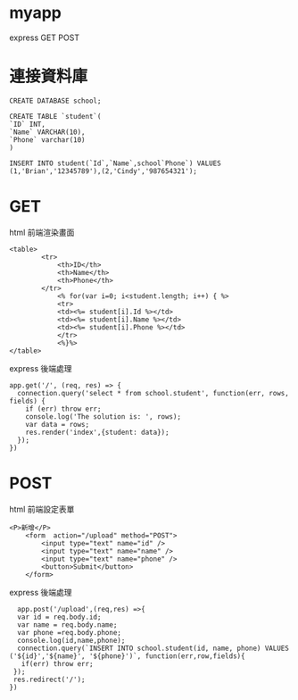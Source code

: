 # myapp
express GET POST

# 連接資料庫
```
CREATE DATABASE school;

CREATE TABLE `student`(
`ID` INT,
`Name` VARCHAR(10),
`Phone` varchar(10)
)

INSERT INTO student(`Id`,`Name`,school`Phone`) VALUES (1,'Brian','12345789'),(2,'Cindy','987654321');

```
# GET 
html 前端渲染畫面
```
<table>
        <tr>
            <th>ID</th>
            <th>Name</th>
            <th>Phone</th>
        </tr>
            <% for(var i=0; i<student.length; i++) { %>
            <tr>
            <td><%= student[i].Id %></td>
            <td><%= student[i].Name %></td>
            <td><%= student[i].Phone %></td>
            </tr>
            <%}%>
</table>
```

express 後端處理
  
```
app.get('/', (req, res) => {
  connection.query('select * from school.student', function(err, rows, fields) {
    if (err) throw err;
    console.log('The solution is: ', rows);
    var data = rows;
    res.render('index',{student: data});
  });
})
```

# POST

html  前端設定表單

<!-- 說明: form  表單如上學期所說的，裡面有欄位跟button。使用者點擊button後，上方action會導向url=/upload，然後到後端。
      新增資料的時候我們會使用POST來新增。 -->
      
```
<P>新增</P>
    <form  action="/upload" method="POST">
        <input type="text" name="id" />
        <input type="text" name="name" />
        <input type="text" name="phone" />
        <button>Submit</button>
    </form>
```
express 後端處理

<!-- 1.資料到後端之後。可以使用req.body.xxx來搭配form表單的name，然後設變數存取起來。在傳資料庫之前可以先console.log出來看看資料的內容。
2.確認之後搭配資料庫指令insert into把資料給資料庫做儲存的動作。
3.最後的res.redirect('/')代表url回到"/"，重新抓取get資料，前端畫面會馬上看到剛剛所新增的內容。 -->

```
  app.post('/upload',(req,res) =>{
  var id = req.body.id;
  var name = req.body.name;
  var phone =req.body.phone; 
  console.log(id,name,phone);
  connection.query(`INSERT INTO school.student(id, name, phone) VALUES ('${id}','${name}', '${phone}')`, function(err,row,fields){
   if(err) throw err;
 });
 res.redirect('/');
})
```



